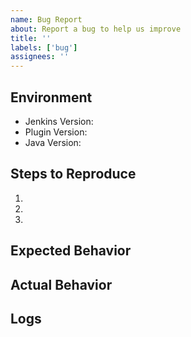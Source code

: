 ```yaml
---
name: Bug Report
about: Report a bug to help us improve
title: ''
labels: ['bug']
assignees: ''
---
```


## Environment
- Jenkins Version: 
- Plugin Version: 
- Java Version: 

## Steps to Reproduce
1. 
2. 
3. 

## Expected Behavior


## Actual Behavior


## Logs
```

```

